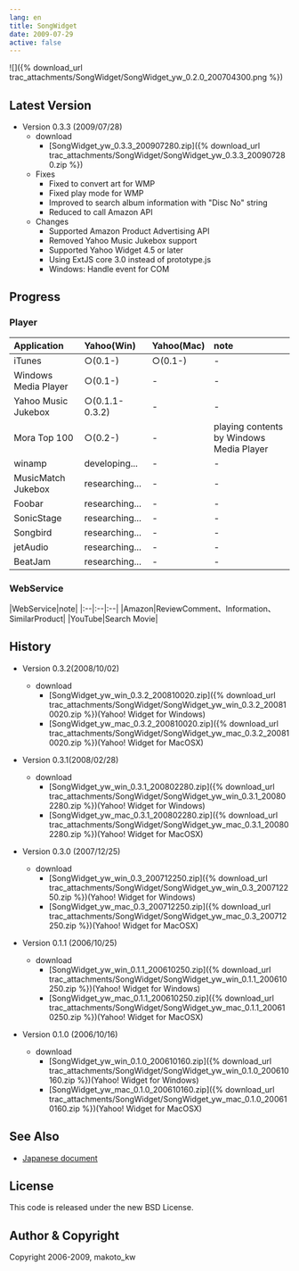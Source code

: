 ```yaml
---
lang: en
title: SongWidget
date: 2009-07-29
active: false
---
```

![]({% download_url trac_attachments/SongWidget/SongWidget_yw_0.2.0_200704300.png %})

## Latest Version

* Version 0.3.3 (2009/07/28)
  * download
    * [SongWidget_yw_0.3.3_200907280.zip]({% download_url trac_attachments/SongWidget/SongWidget_yw_0.3.3_200907280.zip %})
  * Fixes
    * Fixed to convert art for WMP
    * Fixed play mode for WMP
    * Improved to search album information with "Disc No" string
    * Reduced to call Amazon API
  * Changes
    * Supported Amazon Product Advertising API
    * Removed Yahoo Music Jukebox support
    * Supported Yahoo Widget 4.5 or later
    * Using ExtJS core 3.0 instead of prototype.js
    * Windows: Handle event for COM

## Progress

### Player
 
|Application|Yahoo(Win)|Yahoo(Mac)|note|
|:--|:--|:--|:--|
|iTunes|○(0.1-)|○(0.1-)|-|
|Windows Media Player|○(0.1-)|-|-|
|Yahoo Music Jukebox|○(0.1.1-0.3.2)|-|-|
|Mora Top 100|○(0.2-)|-|playing contents by Windows Media Player|
|winamp|developing...|-|-|
|MusicMatch Jukebox|researching...|-|-|
|Foobar|researching...|-|-|
|SonicStage|researching...|-|-|
|Songbird|researching...|-|-|
|jetAudio|researching...|-|-|
|BeatJam|researching...|-|-|

### WebService

|WebService|note|
|:--|:--|:--|
|Amazon|ReviewComment、Information、SimilarProduct|
|YouTube|Search Movie|

## History

* Version 0.3.2(2008/10/02)
  * download
    * [SongWidget_yw_win_0.3.2_200810020.zip]({% download_url trac_attachments/SongWidget/SongWidget_yw_win_0.3.2_200810020.zip %})(Yahoo! Widget for Windows)
    * [SongWidget_yw_mac_0.3.2_200810020.zip]({% download_url trac_attachments/SongWidget/SongWidget_yw_mac_0.3.2_200810020.zip %})(Yahoo! Widget for MacOSX)

* Version 0.3.1(2008/02/28)
  * download
    * [SongWidget_yw_win_0.3.1_200802280.zip]({% download_url trac_attachments/SongWidget/SongWidget_yw_win_0.3.1_200802280.zip %})(Yahoo! Widget for Windows)
    * [SongWidget_yw_mac_0.3.1_200802280.zip]({% download_url trac_attachments/SongWidget/SongWidget_yw_mac_0.3.1_200802280.zip %})(Yahoo! Widget for MacOSX)

* Version 0.3.0 (2007/12/25)
  * download
    * [SongWidget_yw_win_0.3_200712250.zip]({% download_url trac_attachments/SongWidget/SongWidget_yw_win_0.3_200712250.zip %})(Yahoo! Widget for Windows)
    * [SongWidget_yw_mac_0.3_200712250.zip]({% download_url trac_attachments/SongWidget/SongWidget_yw_mac_0.3_200712250.zip %})(Yahoo! Widget for MacOSX)

* Version 0.1.1 (2006/10/25)
  * download
    * [SongWidget_yw_win_0.1.1_200610250.zip]({% download_url trac_attachments/SongWidget/SongWidget_yw_win_0.1.1_200610250.zip %})(Yahoo! Widget for Windows)
    * [SongWidget_yw_mac_0.1.1_200610250.zip]({% download_url trac_attachments/SongWidget/SongWidget_yw_mac_0.1.1_200610250.zip %})(Yahoo! Widget for MacOSX)

* Version 0.1.0 (2006/10/16)
  * download
    * [SongWidget_yw_win_0.1.0_200610160.zip]({% download_url trac_attachments/SongWidget/SongWidget_yw_win_0.1.0_200610160.zip %})(Yahoo! Widget for Windows)
    * [SongWidget_yw_mac_0.1.0_200610160.zip]({% download_url trac_attachments/SongWidget/SongWidget_yw_mac_0.1.0_200610160.zip %})(Yahoo! Widget for MacOSX)

## See Also

* [Japanese document](/ja/portfolio/yahoowidget/songwidget/)

## License

This code is released under the new BSD License.

## Author & Copyright

Copyright 2006-2009, makoto_kw 